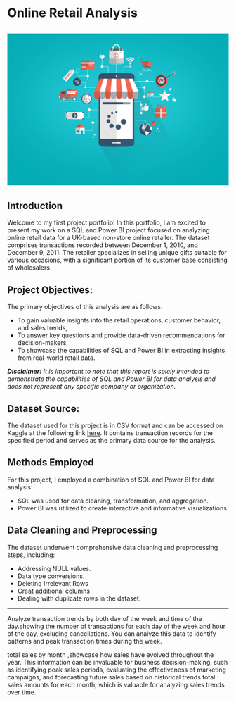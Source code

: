# Online Retail Analysis 

![](online-shopping-concept.jpg)
---
## Introduction
Welcome to my first project portfolio! In this portfolio, I am excited to present my work on a SQL and Power BI project focused on analyzing online retail data for a UK-based non-store online retailer. The dataset comprises transactions recorded between December 1, 2010, and December 9, 2011. The retailer specializes in selling unique gifts suitable for various occasions, with a significant portion of its customer base consisting of wholesalers.

## Project Objectives:
The primary objectives of this analysis are as follows:
- To gain valuable insights into the retail operations, customer behavior, and sales trends,
- To answer key questions and provide data-driven recommendations for decision-makers,
- To showcase the capabilities of SQL and Power BI in extracting insights from real-world retail data.

**_Disclaimer:_**
_It is important to note that this report is solely intended to demonstrate the capabilities of SQL and Power BI for data analysis and does not represent any specific company or organization._

## Dataset Source:
The dataset used for this project is in CSV format and can be accessed on Kaggle at the following link [here](https://www.kaggle.com/datasets/ulrikthygepedersen/online-retail-dataset). It contains transaction records for the specified period and serves as the primary data source for the analysis.

## Methods Employed
For this project, I employed a combination of SQL and Power BI for data analysis:

- SQL was used for data cleaning, transformation, and aggregation.
- Power BI was utilized to create interactive and informative visualizations.

## Data Cleaning and Preprocessing
The dataset underwent comprehensive data cleaning and preprocessing steps, including:

- Addressing NULL values.
- Data type conversions.
- Deleting Irrelevant Rows
- Creat additional columns 
- Dealing with duplicate rows in the dataset.

  

--------------
Analyze transaction trends by both day of the week and time of the day.showing the number of transactions for each day of the week and hour of the day, excluding cancellations. You can analyze this data to identify patterns and peak transaction times during the week.

total sales by month ,showcase how sales have evolved throughout the year. This information can be invaluable for business decision-making, such as identifying peak sales periods, evaluating the effectiveness of marketing campaigns, and forecasting future sales based on historical trends.total sales amounts for each month, which is valuable for analyzing sales trends over time.

